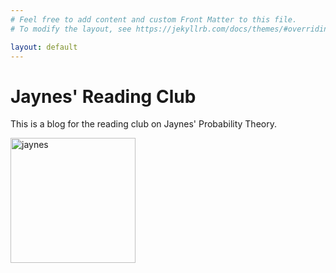 ```yaml
---
# Feel free to add content and custom Front Matter to this file.
# To modify the layout, see https://jekyllrb.com/docs/themes/#overriding-theme-defaults

layout: default
---
```

# Jaynes' Reading Club
This is a blog for the reading club on Jaynes' Probability Theory.

<img src="https://images-na.ssl-images-amazon.com/images/I/61WUudVhSkL.jpg" alt="jaynes" width="200"/>
